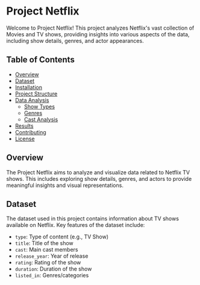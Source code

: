 # Project Netflix

Welcome to Project Netflix! This project analyzes Netflix's vast collection of Movies and TV shows, providing insights into various aspects of the data, including show details, genres, and actor appearances.

## Table of Contents

- [Overview](#overview)
- [Dataset](#dataset)
- [Installation](#installation)
- [Project Structure](#project-structure)
- [Data Analysis](#data-analysis)
  - [Show Types](#show-types)
  - [Genres](#genres)
  - [Cast Analysis](#cast-analysis)
- [Results](#results)
- [Contributing](#contributing)
- [License](#license)

## Overview

The Project Netflix aims to analyze and visualize data related to Netflix TV shows. This includes exploring show details, genres, and actors to provide meaningful insights and visual representations.

## Dataset

The dataset used in this project contains information about TV shows available on Netflix. Key features of the dataset include:

- `type`: Type of content (e.g., TV Show)
- `title`: Title of the show
- `cast`: Main cast members
- `release_year`: Year of release
- `rating`: Rating of the show
- `duration`: Duration of the show
- `listed_in`: Genres/categories
